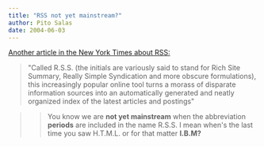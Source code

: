 ```yaml
---
title: "RSS not yet mainstream?"
author: Pito Salas
date: 2004-06-03
---
```




[Another article in the New York Times about
RSS:](<http://www.nytimes.com/2004/06/03/technology/circuits/03basi.html>)  
> "Called R.S.S. (the initials are variously said to stand for Rich Site
> Summary, Really Simple Syndication and more obscure formulations), this
> increasingly popular online tool turns a morass of disparate information
> sources into an automatically generated and neatly organized index of the
> latest articles and postings"
>>

>> You know we are **not yet mainstream** when the abbreviation **periods**
are included in the name R.S.S. I mean when's the last time you saw H.T.M.L.
or for that matter **I.B.M?**


